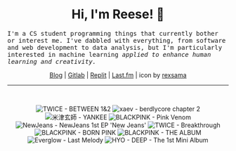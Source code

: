 <h1 align="center">Hi, I'm Reese! 👋</h1>

<p><samp>I'm a CS student programming things that currently bother or interest me. I've dabbled with everything, from software and web development to data analysis, but I'm particularly interested in machine learning <i>applied to enhance human learning and creativity.</i></p></samp>

<p align="center">
 <a href="https://renys.dev">Blog</a> | <a href="https://gitlab.com/renys">Gitlab</a> | <a href="https://replit.com/@renys">Replit</a> | <a href="https://last.fm/user/i-dle">Last.fm</a> | icon by <a href="https://deviantart.com/rexsama">rexsama</a>
</p>

<hr class="dotted">
<br>
<!-- lastfm -->
<p align="center"><img src="https://lastfm.freetls.fastly.net/i/u/64s/706ab51dc39418c23ddd646ee7544841.jpg" title="TWICE - BETWEEN 1&2"> <img src="https://lastfm.freetls.fastly.net/i/u/64s/7dc47a800dba55a03922e885b4611d2d.png" title="xaev - berdlycore chapter 2"> <img src="https://lastfm.freetls.fastly.net/i/u/64s/888888e4a33e41c4c1a7ac4f5cebcb23.png" title="米津玄師 - YANKEE"> <img src="https://lastfm.freetls.fastly.net/i/u/64s/1386df18af239aa912623b9f035a3a8a.jpg" title="BLACKPINK - Pink Venom"> <img src="https://lastfm.freetls.fastly.net/i/u/64s/6b11d36a21405b894d8b198e225edc09.png" title="NewJeans - NewJeans 1st EP 'New Jeans'"> <img src="https://lastfm.freetls.fastly.net/i/u/64s/35bb43afc16242f4676fd3199f2962c3.jpg" title="TWICE - Breakthrough"> <img src="https://lastfm.freetls.fastly.net/i/u/64s/b1da75b2bb4e24371262130c628fc00e.jpg" title="BLACKPINK - BORN PINK"> <img src="https://lastfm.freetls.fastly.net/i/u/64s/2b346bdcc6f56e7d1f1c546b13cdacfb.png" title="BLACKPINK - THE ALBUM"> <img src="https://lastfm.freetls.fastly.net/i/u/64s/90b0d3e896d6af8ed6be806666ccb175.jpg" title="Everglow - Last Melody"> <img src="https://lastfm.freetls.fastly.net/i/u/64s/ff4854c840c2641dfd50e1ca5e93ff0d.jpg" title="HYO - DEEP - The 1st Mini Album"> </p>
